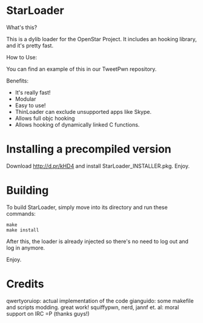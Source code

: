 StarLoader
==========


What's this?

This is a dylib loader for the OpenStar Project.
It includes an hooking library, and it's pretty fast.

How to Use:

You can find an example of this in our TweetPwn repository.

Benefits:

* It's really fast!
* Modular
* Easy to use!
* ThinLoader can exclude unsupported apps like Skype.
* Allows full objc hooking
* Allows hooking of dynamically linked C functions.

Installing a precompiled version
=================================

Download http://d.pr/kHD4 and install StarLoader_INSTALLER.pkg.
Enjoy.

Building
==========
To build StarLoader, simply move into its directory and run these commands:

	make
	make install

After this, the loader is already injected so there's no need to log out and log in anymore.

Enjoy.


Credits
=======

qwertyoruiop: actual implementation of the code
gianguido: some makefile and scripts modding. great work!
squiffypwn, nerd, jannf et. al: moral support on IRC =P (thanks guys!)

